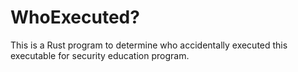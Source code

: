 # WhoExecuted?
This is a Rust program to determine who accidentally executed this executable for security education program.
